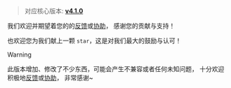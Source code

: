 > 对应核心版本: [**v4.1.0**](https://github.com/simple-robot/simpler-robot/releases/tag/v4.1.0)


我们欢迎并期望着您的的[反馈](https://github.com/simple-robot/simbot-component-qq-guild/issues)或[协助](https://github.com/simple-robot/simbot-component-qq-guild/pulls)，
感谢您的贡献与支持！

也欢迎您为我们献上一颗 `star`，这是对我们最大的鼓励与认可！

> [!warning]
> 此版本增加、修改了不少东西，可能会产生不兼容或者任何未知问题，
> 十分欢迎积极地[反馈](https://github.com/simple-robot/simbot-component-qq-guild/issues)或[协助](https://github.com/simple-robot/simbot-component-qq-guild/pulls)，
> 非常感谢~
